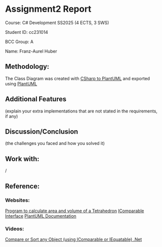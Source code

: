 # Assignment2 Report

Course: C# Development SS2025 (4 ECTS, 3 SWS)

Student ID: cc231014

BCC Group: A

Name: Franz-Aurel Huber

## Methodology: 
The Class Diagram was created with [CSharp to PlantUML](https://github.com/pierre3/PlantUmlClassDiagramGenerator) and exported using [PlantUML](https://github.com/qjebbs/vscode-plantuml)

## Additional Features
(explain your extra implementations that are not stated in the requirements, if any)

## Discussion/Conclusion
(the challenges you faced and how you solved it)

## Work with: 
/

## Reference: 
### Websites:
[Program to calculate area and volume of a Tetrahedron](https://www.geeksforgeeks.org/calculate-area-tetrahedron/)
[IComparable Interface](https://learn.microsoft.com/en-us/dotnet/api/system.icomparable?view=net-9.0)
[PlantUML Documentation](https://plantuml.com/en/guide)

### Videos:
[Compare or Sort any Object (using IComparable or IEquatable) .Net](https://www.youtube.com/watch?v=Sb8Vr5UVGBw)